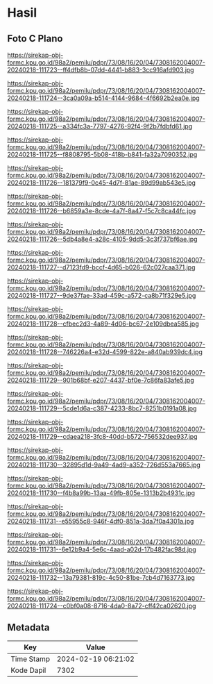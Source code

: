 # Hasil

## Foto C Plano

https://sirekap-obj-formc.kpu.go.id/98a2/pemilu/pdpr/73/08/16/20/04/7308162004007-20240218-111723--ff4dfb8b-07dd-4441-b883-3cc916afd903.jpg

https://sirekap-obj-formc.kpu.go.id/98a2/pemilu/pdpr/73/08/16/20/04/7308162004007-20240218-111724--3ca0a09a-b514-4144-9684-4f6692b2ea0e.jpg

https://sirekap-obj-formc.kpu.go.id/98a2/pemilu/pdpr/73/08/16/20/04/7308162004007-20240218-111725--a334fc3a-7797-4276-92f4-9f2b7fdbfd61.jpg

https://sirekap-obj-formc.kpu.go.id/98a2/pemilu/pdpr/73/08/16/20/04/7308162004007-20240218-111725--f8808795-5b08-418b-b841-fa32a7090352.jpg

https://sirekap-obj-formc.kpu.go.id/98a2/pemilu/pdpr/73/08/16/20/04/7308162004007-20240218-111726--181379f9-0c45-4d7f-81ae-89d99ab543e5.jpg

https://sirekap-obj-formc.kpu.go.id/98a2/pemilu/pdpr/73/08/16/20/04/7308162004007-20240218-111726--b6859a3e-8cde-4a7f-8a47-f5c7c8ca44fc.jpg

https://sirekap-obj-formc.kpu.go.id/98a2/pemilu/pdpr/73/08/16/20/04/7308162004007-20240218-111726--5db4a8e4-a28c-4105-9dd5-3c3f737bf6ae.jpg

https://sirekap-obj-formc.kpu.go.id/98a2/pemilu/pdpr/73/08/16/20/04/7308162004007-20240218-111727--d7123fd9-bccf-4d65-b026-62c027caa371.jpg

https://sirekap-obj-formc.kpu.go.id/98a2/pemilu/pdpr/73/08/16/20/04/7308162004007-20240218-111727--9de37fae-33ad-459c-a572-ca8b71f329e5.jpg

https://sirekap-obj-formc.kpu.go.id/98a2/pemilu/pdpr/73/08/16/20/04/7308162004007-20240218-111728--cfbec2d3-4a89-4d06-bc67-2e109dbea585.jpg

https://sirekap-obj-formc.kpu.go.id/98a2/pemilu/pdpr/73/08/16/20/04/7308162004007-20240218-111728--746226a4-e32d-4599-822e-a840ab939dc4.jpg

https://sirekap-obj-formc.kpu.go.id/98a2/pemilu/pdpr/73/08/16/20/04/7308162004007-20240218-111729--901b68bf-e207-4437-bf0e-7c86fa83afe5.jpg

https://sirekap-obj-formc.kpu.go.id/98a2/pemilu/pdpr/73/08/16/20/04/7308162004007-20240218-111729--5cde1d6a-c387-4233-8bc7-8251b0191a08.jpg

https://sirekap-obj-formc.kpu.go.id/98a2/pemilu/pdpr/73/08/16/20/04/7308162004007-20240218-111729--cdaea218-3fc8-40dd-b572-756532dee937.jpg

https://sirekap-obj-formc.kpu.go.id/98a2/pemilu/pdpr/73/08/16/20/04/7308162004007-20240218-111730--32895d1d-9a49-4ad9-a352-726d553a7665.jpg

https://sirekap-obj-formc.kpu.go.id/98a2/pemilu/pdpr/73/08/16/20/04/7308162004007-20240218-111730--f4b8a99b-13aa-49fb-805e-1313b2b4931c.jpg

https://sirekap-obj-formc.kpu.go.id/98a2/pemilu/pdpr/73/08/16/20/04/7308162004007-20240218-111731--e55955c8-946f-4df0-851a-3da7f0a4301a.jpg

https://sirekap-obj-formc.kpu.go.id/98a2/pemilu/pdpr/73/08/16/20/04/7308162004007-20240218-111731--6e12b9a4-5e6c-4aad-a02d-17b482fac98d.jpg

https://sirekap-obj-formc.kpu.go.id/98a2/pemilu/pdpr/73/08/16/20/04/7308162004007-20240218-111732--13a79381-819c-4c50-81be-7cb4d7163773.jpg

https://sirekap-obj-formc.kpu.go.id/98a2/pemilu/pdpr/73/08/16/20/04/7308162004007-20240218-111724--c0bf0a08-8716-4da0-8a72-cff42ca02620.jpg


## Metadata

| Key        | Value               |
| ---------- | ------------------- |
| Time Stamp | 2024-02-19 06:21:02 |
| Kode Dapil | 7302                |



